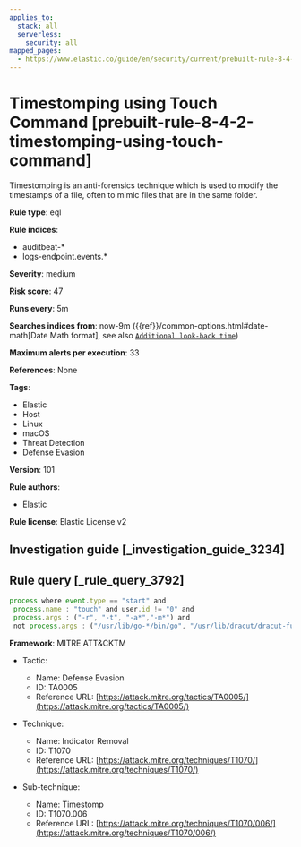 ```yaml
---
applies_to:
  stack: all
  serverless:
    security: all
mapped_pages:
  - https://www.elastic.co/guide/en/security/current/prebuilt-rule-8-4-2-timestomping-using-touch-command.html
---
```


# Timestomping using Touch Command [prebuilt-rule-8-4-2-timestomping-using-touch-command]

Timestomping is an anti-forensics technique which is used to modify the timestamps of a file, often to mimic files that are in the same folder.

**Rule type**: eql

**Rule indices**:

* auditbeat-*
* logs-endpoint.events.*

**Severity**: medium

**Risk score**: 47

**Runs every**: 5m

**Searches indices from**: now-9m ({{ref}}/common-options.html#date-math[Date Math format], see also [`Additional look-back time`](docs-content://solutions/security/detect-and-alert/create-detection-rule.md#rule-schedule))

**Maximum alerts per execution**: 33

**References**: None

**Tags**:

* Elastic
* Host
* Linux
* macOS
* Threat Detection
* Defense Evasion

**Version**: 101

**Rule authors**:

* Elastic

**Rule license**: Elastic License v2

## Investigation guide [_investigation_guide_3234]



## Rule query [_rule_query_3792]

```js
process where event.type == "start" and
 process.name : "touch" and user.id != "0" and
 process.args : ("-r", "-t", "-a*","-m*") and
 not process.args : ("/usr/lib/go-*/bin/go", "/usr/lib/dracut/dracut-functions.sh", "/tmp/KSInstallAction.*/m/.patch/*")
```

**Framework**: MITRE ATT&CKTM

* Tactic:

    * Name: Defense Evasion
    * ID: TA0005
    * Reference URL: [https://attack.mitre.org/tactics/TA0005/](https://attack.mitre.org/tactics/TA0005/)

* Technique:

    * Name: Indicator Removal
    * ID: T1070
    * Reference URL: [https://attack.mitre.org/techniques/T1070/](https://attack.mitre.org/techniques/T1070/)

* Sub-technique:

    * Name: Timestomp
    * ID: T1070.006
    * Reference URL: [https://attack.mitre.org/techniques/T1070/006/](https://attack.mitre.org/techniques/T1070/006/)



